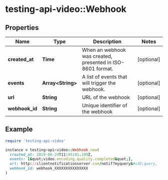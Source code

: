 # testing-api-video::Webhook

## Properties

| Name | Type | Description | Notes |
| ---- | ---- | ----------- | ----- |
| **created_at** | **Time** | When an webhook was created, presented in ISO-8601 format. | [optional] |
| **events** | **Array&lt;String&gt;** | A list of events that will trigger the webhook. | [optional] |
| **url** | **String** | URL of the webhook | [optional] |
| **webhook_id** | **String** | Unique identifier of the webhook | [optional] |

## Example

```ruby
require 'testing-api-video'

instance = testing-api-video::Webhook.new(
  created_at: 2019-06-24T11:45:01.109Z,
  events: [&quot;video.encoding.quality.completed&quot;],
  url: http://clientnotificationserver.com/notif?myquery&#x3D;query,
  webhook_id: webhook_XXXXXXXXXXXXXXX
)
```

